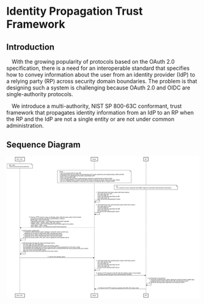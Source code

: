 # Identity Propagation Trust Framework

## Introduction

&emsp;With the growing popularity of protocols based on the OAuth 2.0 specification, there is a need for an interoperable standard that specifies how to convey information about the user from an identity provider (IdP) to a relying party (RP) across security domain boundaries. The problem is that designing such a system is challenging because OAuth 2.0 and OIDC are single-authority protocols.

&emsp;We introduce a multi-authority, NIST SP 800-63C conformant, trust framework that propagates identity information from an IdP to an RP when the RP and the IdP are not a single entity or are not under common administration.

## Sequence Diagram

<img src=./images/identity_propagation.svg alt="Sequence Diagram – Identity Propagation">
